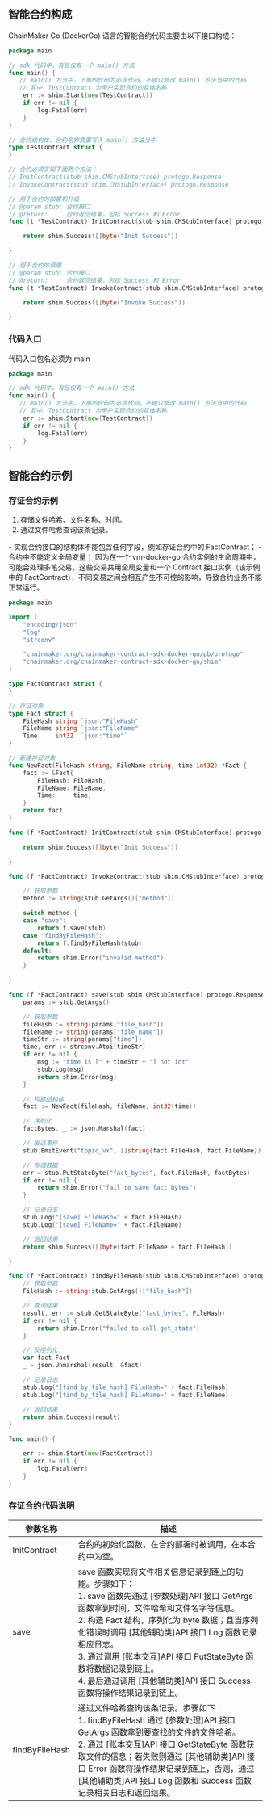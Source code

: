 ## 智能合约构成

ChainMaker Go (DockerGo) 语言的智能合约代码主要由以下接口构成：

```go
package main

// sdk 代码中，有且仅有一个 main() 方法
func main() {  
   // main() 方法中，下面的代码为必须代码，不建议修改 main() 方法当中的代码
   // 其中，TestContract 为用户实现合约的具体名称
	err := shim.Start(new(TestContract))
	if err != nil {
		log.Fatal(err)
	}
}

// 合约结构体，合约名称需要写入 main() 方法当中
type TestContract struct {
}

// 合约必须实现下面两个方法：
// InitContract(stub shim.CMStubInterface) protogo.Response
// InvokeContract(stub shim.CMStubInterface) protogo.Response

// 用于合约的部署和升级
// @param stub: 合约接口
// @return: 	合约返回结果，包括 Success 和 Error
func (t *TestContract) InitContract(stub shim.CMStubInterface) protogo.Response {

	return shim.Success([]byte("Init Success"))

}

// 用于合约的调用
// @param stub: 合约接口
// @return: 	合约返回结果，包括 Success 和 Error
func (t *TestContract) InvokeContract(stub shim.CMStubInterface) protogo.Response {

	return shim.Success([]byte("Invoke Success"))

}
```

### 代码入口

代码入口包名必须为 main

```go
package main

// sdk 代码中，有且仅有一个 main() 方法
func main() {  
   // main() 方法中，下面的代码为必须代码，不建议修改 main() 方法当中的代码
   // 其中，TestContract 为用户实现合约的具体名称
	err := shim.Start(new(TestContract))
	if err != nil {
		log.Fatal(err)
	}
}
```

## 智能合约示例

### 存证合约示例

1. 存储文件哈希、文件名称、时间。
2. 通过文件哈希查询该条记录。

<dx-alert infotype="notice" title="">
- 实现合约接口的结构体不能包含任何字段，例如存证合约中的 FactContract；
- 合约中不能定义全局变量；
因为在一个 vm-docker-go 合约实例的生命周期中，可能会处理多笔交易，这些交易共用全局变量和一个 Contract 接口实例（该示例中的 FactContract），不同交易之间会相互产生不可控的影响，导致合约业务不能正常运行。
</dx-alert>

```go
package main

import (
	"encoding/json"
	"log"
	"strconv"

	"chainmaker.org/chainmaker-contract-sdk-docker-go/pb/protogo"
	"chainmaker.org/chainmaker-contract-sdk-docker-go/shim"
)

type FactContract struct {
}

// 存证对象
type Fact struct {
	FileHash string `json:"FileHash"`
	FileName string `json:"FileName"`
	Time     int32  `json:"time"`
}

// 新建存证对象
func NewFact(FileHash string, FileName string, time int32) *Fact {
	fact := &Fact{
		FileHash: FileHash,
		FileName: FileName,
		Time:     time,
	}
	return fact
}

func (f *FactContract) InitContract(stub shim.CMStubInterface) protogo.Response {

	return shim.Success([]byte("Init Success"))

}

func (f *FactContract) InvokeContract(stub shim.CMStubInterface) protogo.Response {

	// 获取参数
	method := string(stub.GetArgs()["method"])

	switch method {
	case "save":
		return f.save(stub)
	case "findByFileHash":
		return f.findByFileHash(stub)
	default:
		return shim.Error("invalid method")
	}

}

func (f *FactContract) save(stub shim.CMStubInterface) protogo.Response {
	params := stub.GetArgs()

	// 获取参数
	fileHash := string(params["file_hash"])
	fileName := string(params["file_name"])
	timeStr := string(params["time"])
	time, err := strconv.Atoi(timeStr)
	if err != nil {
		msg := "time is [" + timeStr + "] not int"
		stub.Log(msg)
		return shim.Error(msg)
	}

	// 构建结构体
	fact := NewFact(fileHash, fileName, int32(time))

	// 序列化
	factBytes, _ := json.Marshal(fact)

	// 发送事件
	stub.EmitEvent("topic_vx", []string{fact.FileHash, fact.FileName})

	// 存储数据
	err = stub.PutStateByte("fact_bytes", fact.FileHash, factBytes)
	if err != nil {
		return shim.Error("fail to save fact bytes")
	}

	// 记录日志
	stub.Log("[save] FileHash=" + fact.FileHash)
	stub.Log("[save] FileName=" + fact.FileName)

	// 返回结果
	return shim.Success([]byte(fact.FileName + fact.FileHash))

}

func (f *FactContract) findByFileHash(stub shim.CMStubInterface) protogo.Response {
	// 获取参数
	FileHash := string(stub.GetArgs()["file_hash"])

	// 查询结果
	result, err := stub.GetStateByte("fact_bytes", FileHash)
	if err != nil {
		return shim.Error("failed to call get_state")
	}

	// 反序列化
	var fact Fact
	_ = json.Unmarshal(result, &fact)

	// 记录日志
	stub.Log("[find_by_file_hash] FileHash=" + fact.FileHash)
	stub.Log("[find_by_file_hash] FileName=" + fact.FileName)

	// 返回结果
	return shim.Success(result)
}

func main() {

	err := shim.Start(new(FactContract))
	if err != nil {
		log.Fatal(err)
	}
}
```

### 存证合约代码说明

<table>
<thead>
  <tr>
    <th>参数名称</th>
    <th>描述</th>
  </tr>
</thead>
<tbody>
  <tr>
    <td>InitContract</td>
    <td>合约的初始化函数，在合约部署时被调用，在本合约中为空。</td>
  </tr>
  <tr>
    <td>save</td>
    <td>save 函数实现将文件相关信息记录到链上的功能。步骤如下：<br>1. save 函数先通过 [参数处理]API 接口 GetArgs 函数拿到时间，文件哈希和文件名字等信息。<br>2. 构造 Fact 结构，序列化为 byte 数据；且当序列化错误时调用 [其他辅助类]API 接口 Log 函数记录相应日志。<br>3. 通过调用 [账本交互]API 接口 PutStateByte 函数将数据记录到链上。<br>4. 最后通过调用 [其他辅助类]API 接口 Success 函数将操作结果记录到链上。</td>
  </tr>
  <tr>
    <td>findByFileHash</td>
    <td>通过文件哈希查询该条记录。步骤如下：<br>1. findByFileHash 通过 [参数处理]API 接口 GetArgs 函数拿到要查找的文件的文件哈希。<br>2. 通过 [账本交互]API 接口 GetStateByte 函数获取文件的信息；若失败则通过 [其他辅助类]API 接口 Error 函数将操作结果记录到链上，否则，通过 [其他辅助类]API 接口 Log 函数和 Success 函数记录相关日志和返回结果。</td>
  </tr>
</tbody>
</table>
